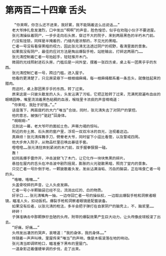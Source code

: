 # 第两百二十四章 舌头
        “你来啊，你怎么还不进来，我好累，我不能隔着这么远说话……”
       老大爷挣扎愈发激烈，口中发出“啊啊”的声音，脸色惶恐，似乎在劝阻小伙子不要进屋。
       张元清操纵着阴尸，一步步走向石头房，穿过不大的院子，来到两扇黑色的半朽木门前。
       门没有挂锁，同样是半掩着的，门缝内是浓郁的，不见光的黑暗。
       亡者一号没有看穿黑暗的视力，因此张元清无法透过阴尸的视野，看清里面的景象。
       如果我没有阴尸，最佳的应对方法是掏出爆裂手枪，站桩输出，打碎这两扇门……
       张元清控制着亡者一号抬起手，轻轻推开木门。
       微弱的光线照射进石头房，门槛后是一间外堂，摆着一张四方桌，桌上有一团黑乎乎的东西。
       张元清控制亡者一号，跨过门槛，进入屋子。
       他看的更清楚了，只见房梁悬下一根根细麻绳，每一根麻绳都系着一条舌头，就像挂起来的腊肉。
       而这时，桌上那团黑乎乎的东西，转了过来。
       原来这是一只披头散发的人头，头发沾满了污垢，它把正脸转了过来，充满死寂遍布血丝的眼睛圆睁，嘴里流淌着黑色粘稠的血液，喉咙里卡浓痰的声音喃喃道：
       “你来啦，我肚子好饿…”…”
       话音落下，两扇腐朽的大门“唯当”合拢，同时，张元清失去了对阴尸的掌控。
       他的意志，被强行“驱赶”回身体。
       “啊啊啊~”
       见到这一幕，老大爷吓的面如土色，声嘶力竭的惊叫。
       附近的夯土房、石头房的窗户里，浮现一双双冷冰的目光，注视着这边。
       真麻烦！张元清挥舞手刀，劈晕老大爷，同时留下小逗比看管，以及警戒四周。
       他大步奔入院子，从物品栏里召唤出暴徒手套。
       噔噔噔……张元清狂奔到紧闭的木门前，双手握拳狠狠一碰。
       轰！
       如同高爆手雷炸开，冲击波掀飞了木门，让它化作一块块焦黑的碎片。
       悬挂在屋内的舌头在冲击波中剧烈摇晃，膨胀的火光驱散黑暗，照亮了堂内的景象。
       只见亡者一号扑倒于地，一颗披散着头发，发丝沾满油垢、污血的脑袋，正在啃食亡者一号的头。
       “咯嘣，咯嘣……”
       头盖骨咬碎的声音，让人头皮发麻。
       亡者一号小半颗脑袋已经不见，流淌出红的、白的物质。
       好牙口.….张元清嘴角一抽，一边夺回亡者一号的操纵权，一边取出爆裂手枪和洞察者眼镜，瞄准人头，扣动扳机。爆裂手枪和洞察者眼镜是配套装备。
       如果没有后者，以张元清的枪法，多半会把子弹打在自家阴尸的脑壳上，不，脑浆里……
       砰砰！
       子弹准确击中那颗狰狞丑陋的头颅，附带的爆裂效果产生巨大动力，让头颅像皮球般滚了出去。
       “好痛，好痛……”
       头颅发出凄厉的哭声，哀嚎道：“我的身体，我的身体……”
       伴随着一声声叫唤，里屋传来“唯当”的声响，像是木板滚落在地的响动。
       张元清当即调转枪口，瞄准垂下黑布的里屋门。
       一道身影迈着僵硬单调的步伐，走了出来。
